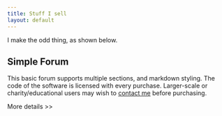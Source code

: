 ```yaml
---
title: Stuff I sell
layout: default
---
```


I make the odd thing, as shown below.

## Simple Forum

This basic forum supports multiple sections, and markdown styling. The code of the software is licensed with every purchase. Larger-scale or charity/educational users may wish to [contact me]({{site.baseurl}}/contact/) before purchasing.

<a class="button button-blue button-big mobile-block">More details >></a>
